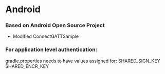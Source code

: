 # Android

### Based on Android Open Source Project
- Modified ConnectGATTSample

### For application level authentication:
gradle.properties needs to have values assigned for:
SHARED_SIGN_KEY
SHARED_ENCR_KEY
